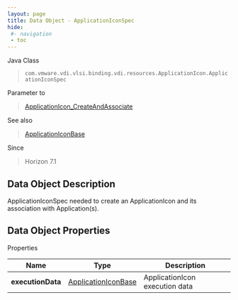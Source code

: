 ```yaml
---
layout: page
title: Data Object - ApplicationIconSpec
hide:
 #- navigation
 - toc
---
```






Java Class  
> `com.vmware.vdi.vlsi.binding.vdi.resources.ApplicationIcon.ApplicationIconSpec`

Parameter to  
> [ApplicationIcon_CreateAndAssociate](vdi.resources.ApplicationIcon.md#createAndAssociate)

See also  
> [ApplicationIconBase](vdi.resources.ApplicationIcon.ApplicationIconBase.md)

Since  
> Horizon 7.1


## Data Object Description 

ApplicationIconSpec needed to create an ApplicationIcon and its association with Application(s). 

## Data Object Properties

Properties

Name |  Type |  Description   
---|---|---  
**executionData**| [ApplicationIconBase](vdi.resources.ApplicationIcon.ApplicationIconBase.md)|  ApplicationIcon execution data   
  
  
  
  
  
  
